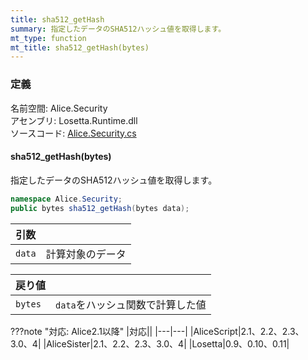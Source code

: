 ```yaml
---
title: sha512_getHash
summary: 指定したデータのSHA512ハッシュ値を取得します。
mt_type: function
mt_title: sha512_getHash(bytes)
---
```


### 定義
名前空間: Alice.Security<br/>
アセンブリ: Losetta.Runtime.dll<br/>
ソースコード: [Alice.Security.cs](https://github.com/WSOFT-Project/Losetta/blob/master/Losetta.Runtime/Alice.Security.cs)

#### sha512_getHash(bytes)

指定したデータのSHA512ハッシュ値を取得します。

```cs title="AliceScript"
namespace Alice.Security;
public bytes sha512_getHash(bytes data);
```

|引数| |
|-|-|
|`data`|計算対象のデータ|

|戻り値| |
|-|-|
|`bytes`|`data`をハッシュ関数で計算した値|

???note "対応: Alice2.1以降"
    |対応||
    |---|---|
    |AliceScript|2.1、2.2、2.3、3.0、4|
    |AliceSister|2.1、2.2、2.3、3.0、4|
    |Losetta|0.9、0.10、0.11|
